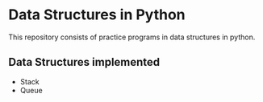 # Data Structures in Python
This repository consists of practice programs in data structures in python.

## Data Structures implemented
* Stack
* Queue
